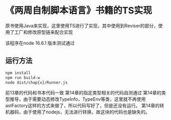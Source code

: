 # 《两周自制脚本语言》书籍的TS实现

原书使用Java来实现，这里使用TS进行了实现，其中使用到Reviser的部分，使用了工厂和修改原型链来配合实现

该程序在node 16.6.1 版本测试通过

## 运行方法

```bash
npm install
npm run build-w
node dist/chap{x}/Runner.js
```

前13章的代码和书本代码一致
第14章的指定类型相关的代码自测通过
第14章的类型推导，由于需要动态修改TypeInfo，TypeEnv等类，这里就不再使用astFactory这样的方式来做了，所以代码写好了，但是还没有运行。
第14章的转机器码，由于使用了nodejs，无法进行转换，故这块的代码也是缺失的。